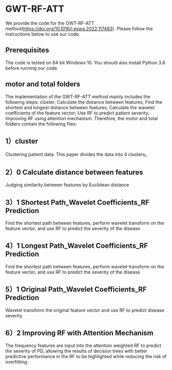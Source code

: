 # GWT-RF-ATT
We provide the code for the GWT-RF-ATT method(https://doi.org/10.1016/j.eswa.2022.117483). Please follow the instructions below to use our code.
## Prerequisites
The code is tested on 64 bit Windows 10. You should also install Python 3.8 before running our code.
## motor and total folders
The implementation of the GWT-RF-ATT method mainly includes the following steps:
cluster;
Calculate the distance between features;
Find the shortest and longest distance between features;
Calculate the wavelet coefficients of the feature vector;
Use RF to predict patient severity;
Improving RF using attention mechanism.
Therefore, the motor and total folders contain the following files:
## 1）cluster
Clustering patient data. This paper divides the data into 4 clusters。
## 2）0 Calculate distance between features
Judging similarity between features by Euclidean distance
## 3）1 Shortest Path_Wavelet Coefficients_RF Prediction
Find the shortest path between features, perform wavelet transform on the feature vector, and use RF to predict the severity of the disease
## 4）1 Longest Path_Wavelet Coefficients_RF Prediction
Find the shortest path between features, perform wavelet transform on the feature vector, and use RF to predict the severity of the disease
## 5）1 Original Path_Wavelet Coefficients_RF Prediction
Wavelet transform the original feature vector and use RF to predict disease severity
## 6）2 Improving RF with Attention Mechanism
The frequency features are input into the attention weighted RF to predict the severity of PD, allowing the results of decision trees with better predictive performance in the RF to be highlighted while reducing the risk of overfitting.

